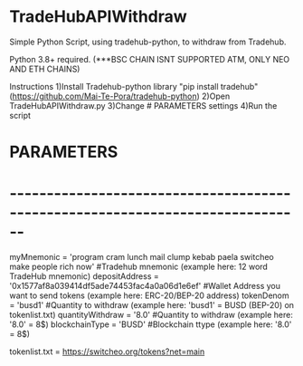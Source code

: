 # TradeHubAPIWithdraw
Simple Python Script, using tradehub-python, to withdraw from Tradehub.

Python 3.8+ required. (***BSC CHAIN ISNT SUPPORTED ATM, ONLY NEO AND ETH CHAINS)

Instructions
1)Install Tradehub-python library "pip install tradehub" (https://github.com/Mai-Te-Pora/tradehub-python)
2)Open TradeHubAPIWithdraw.py
3)Change # PARAMETERS settings
4)Run the script


# PARAMETERS
# ------------------------------------------------------------------------------
myMnemonic = 'program cram lunch mail clump kebab paela switcheo make people rich now' #Tradehub mnemonic (example here: 12 word TradeHub mnemonic)
depositAddress = '0x1577af8a039414df5ade74453fac4a0a06d1e6ef' #Wallet Address you want to send tokens (example here: ERC-20/BEP-20 address)
tokenDenom = 'busd1' #Quantity to withdraw (example here: 'busd1' = BUSD (BEP-20) on tokenlist.txt)
quantityWithdraw = '8.0' #Quantity to withdraw (example here: '8.0' = 8$)
blockchainType = 'BUSD' #Blockchain ttype (example here: '8.0' = 8$)

tokenlist.txt = https://switcheo.org/tokens?net=main
